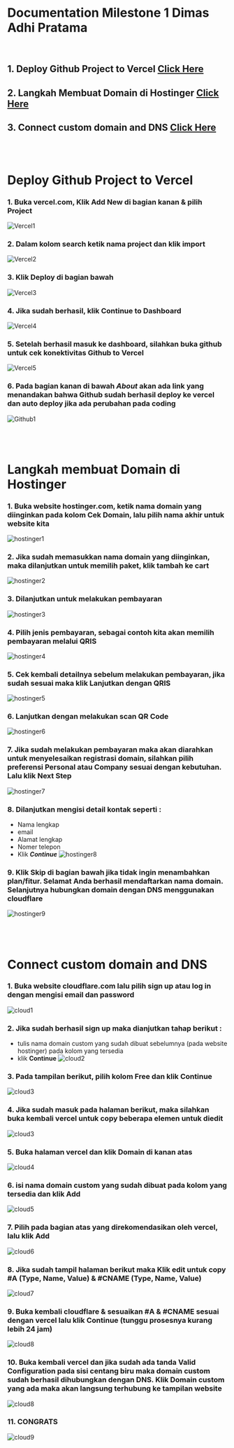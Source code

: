# Documentation Milestone 1 Dimas Adhi Pratama

<br>

## **1. Deploy Github Project to Vercel** [Click Here](#deploy-github-project-to-vercel)

## **2. Langkah Membuat Domain di Hostinger** [Click Here](#langkah-membuat-domain-di-hostinger)

## **3. Connect custom domain and DNS** [Click Here](#connect-custom-domain-and-dns)

<br><br>

# **Deploy Github Project to Vercel**

### 1. Buka vercel.com, Klik **Add New** di bagian kanan & pilih Project

![Vercel1](./img/vercel1.png)

### 2. Dalam kolom search ketik nama project dan klik **import**

![Vercel2](./img/vercel2.png)

### 3. Klik Deploy di bagian bawah

![Vercel3](./img/vercel3.png)

### 4. Jika sudah berhasil, klik **Continue to Dashboard**

![Vercel4](./img/vercel-4.png)

### 5. Setelah berhasil masuk ke dashboard, silahkan buka github untuk cek konektivitas Github to Vercel

![Vercel5](./img/cloud-5.png)

### 6. Pada bagian kanan di bawah _About_ akan ada link yang menandakan bahwa Github sudah berhasil deploy ke vercel dan auto deploy jika ada perubahan pada coding

![Github1](./img/vercel-5.png)<br><br><br><br>

# **Langkah membuat Domain di Hostinger**

### 1. Buka website hostinger.com, ketik nama domain yang diinginkan pada kolom **Cek Domain**, lalu pilih nama akhir untuk website kita

![hostinger1](./img/1-hostinger.png)

### 2. Jika sudah memasukkan nama domain yang diinginkan, maka dilanjutkan untuk memilih paket, klik **tambah ke cart**

![hostinger2](./img/hostinger-1.png)

### 3. Dilanjutkan untuk melakukan pembayaran

![hostinger3](./img/hostinger-2.png)

### 4. Pilih jenis pembayaran, sebagai contoh kita akan memilih pembayaran melalui QRIS

![hostinger4](./img/hostinger-3.png)

### 5. Cek kembali detailnya sebelum melakukan pembayaran, jika sudah sesuai maka klik **Lanjutkan dengan QRIS**

![hostinger5](./img/5-hostinger.png)

### 6. Lanjutkan dengan melakukan scan QR Code

![hostinger6](./img/6-hostinger.png)

### 7. Jika sudah melakukan pembayaran maka akan diarahkan untuk menyelesaikan registrasi domain, silahkan pilih preferensi **Personal** atau **Company** sesuai dengan kebutuhan. Lalu klik **Next Step**

![hostinger7](./img/7-hostinger.png)

### 8. Dilanjutkan mengisi detail kontak seperti :

- Nama lengkap
- email
- Alamat lengkap
- Nomer telepon
- Klik _**Continue**_
  ![hostinger8](./img/8-hostinger.png)

### 9. Klik **Skip** di bagian bawah jika tidak ingin menambahkan plan/fitur. Selamat Anda berhasil mendaftarkan nama domain. Selanjutnya hubungkan domain dengan DNS menggunakan cloudflare

![hostinger9](./img/9.1-hostinger.png)<br><br><br><br>

# **Connect custom domain and DNS**

### 1. Buka website **cloudflare.com** lalu pilih **sign up** atau **log in** dengan mengisi email dan password

![cloud1](./img/1-cloudflare.png)

### 2. Jika sudah berhasil **sign up** maka dianjutkan tahap berikut :

- tulis nama domain custom yang sudah dibuat sebelumnya (pada website hostinger) pada kolom yang tersedia
- klik **Continue**
  ![cloud2](./img/cloud-3.png)

### 3. Pada tampilan berikut, pilih kolom **Free** dan klik **Continue**

![cloud3](./img/cloud-4.png)

### 4. Jika sudah masuk pada halaman berikut, maka silahkan buka kembali vercel untuk copy beberapa elemen untuk diedit

![cloud3](./img/cloud-4.1.png)

### 5. Buka halaman vercel dan klik **Domain** di kanan atas

![cloud4](./img/cloud-5.png)

### 6. isi nama domain custom yang sudah dibuat pada kolom yang tersedia dan klik **Add**

![cloud5](./img/cloud-6.png)

### 7. Pilih pada bagian atas yang direkomendasikan oleh vercel, lalu klik **Add**

![cloud6](./img/cloud-7.png)

### 8. Jika sudah tampil halaman berikut maka Klik edit untuk copy #A (Type, Name, Value) & #CNAME (Type, Name, Value)

![cloud7](./img/cloud-8.png)

### 9. Buka kembali cloudflare & sesuaikan #A & #CNAME sesuai dengan vercel lalu klik **Continue** (tunggu prosesnya kurang lebih 24 jam)

![cloud8](./img/cloud-9.png)

### 10. Buka kembali vercel dan jika sudah ada tanda **Valid Configuration** pada sisi centang biru maka domain custom sudah berhasil dihubungkan dengan DNS. Klik Domain custom yang ada maka akan langsung terhubung ke tampilan website

![cloud8](./img/cloud%209-1.png)

### 11. **CONGRATS**

![cloud9](./img/cloud-10.png)
